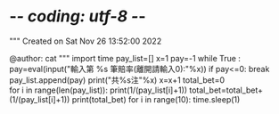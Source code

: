 # -*- coding: utf-8 -*-
"""
Created on Sat Nov 26 13:52:00 2022

@author: cat
"""
import time
pay_list=[]
x=1
pay=-1
while True :
    pay=eval(input("輸入第 %s 筆賠率(離開請輸入0):"%x))
    if pay<=0:
        break
    pay_list.append(pay)
    print("共%s注"%x)
    x=x+1
total_bet=0    
for i in range(len(pay_list)):
    print(1/(pay_list[i]+1))
    total_bet=total_bet+(1/(pay_list[i]+1))
print(total_bet)
for i in range(10):
    time.sleep(1)
